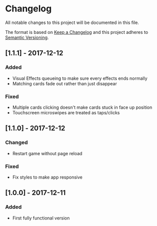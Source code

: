# Changelog
All notable changes to this project will be documented in this file.

The format is based on [Keep a Changelog](http://keepachangelog.com/en/1.0.0/)
and this project adheres to [Semantic Versioning](http://semver.org/spec/v2.0.0.html).

## [1.1.1] - 2017-12-12
### Added
- Visual Effects queueing to make sure every effects ends normally
- Matching cards fade out rather than just disappear
### Fixed
- Multiple cards clicking doesn't make cards stuck in face up position
- Touchscreen microswipes are treated as taps/clicks

## [1.1.0] - 2017-12-12
### Changed
- Restart game without page reload
### Fixed
- Fix styles to make app responsive

## [1.0.0] - 2017-12-11
### Added
- First fully functional version